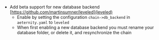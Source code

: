 * Add beta support for new database backend [https://github.com/martinsumner/leveled](leveled)
  * Enable by setting the configuration `chain->db_backend` in `aeternity.yaml` to `leveled`
  * When first enabling a new database backend you must rename your database folder, or delete it, and resynchronize the chain
